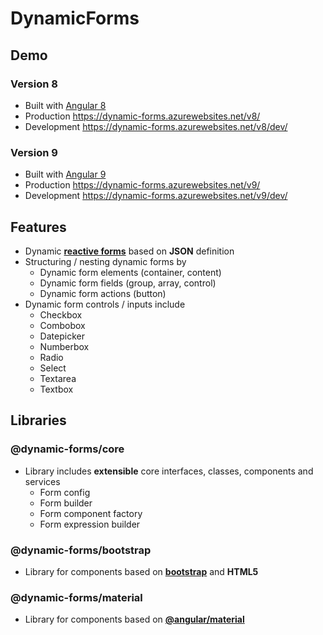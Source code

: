 # **DynamicForms**

## **Demo**

### **Version 8**

- Built with [Angular 8](https://v8.angular.io/)
- Production https://dynamic-forms.azurewebsites.net/v8/
- Development https://dynamic-forms.azurewebsites.net/v8/dev/

### **Version 9**

- Built with [Angular 9](https://v9.angular.io/)
- Production https://dynamic-forms.azurewebsites.net/v9/
- Development https://dynamic-forms.azurewebsites.net/v9/dev/

## **Features**

- Dynamic [**reactive forms**](https://angular.io/guide/reactive-forms) based on **JSON** definition
- Structuring / nesting dynamic forms by
  - Dynamic form elements (container, content)
  - Dynamic form fields (group, array, control)
  - Dynamic form actions (button)
- Dynamic form controls / inputs include 
  - Checkbox
  - Combobox
  - Datepicker 
  - Numberbox
  - Radio
  - Select 
  - Textarea 
  - Textbox

## **Libraries**

### **@dynamic-forms/core**

- Library includes **extensible** core interfaces, classes, components and services 
  - Form config
  - Form builder
  - Form component factory
  - Form expression builder

### **@dynamic-forms/bootstrap**

- Library for components based on [**bootstrap**](https://getbootstrap.com/) and **HTML5** 

### **@dynamic-forms/material** 

- Library for components based on [**@angular/material**](https://material.angular.io/) 